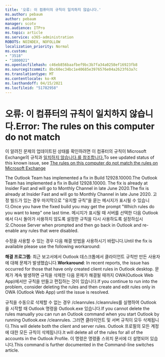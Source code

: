 ```yaml
---
title: '오류: 이 컴퓨터의 규칙이 일치하지 않습니다.'
ms.author: pebaum
author: pebaum
manager: scotv
ms.audience: ITPro
ms.topic: article
ms.service: o365-administration
ROBOTS: NOINDEX, NOFOLLOW
localization_priority: Normal
ms.custom:
- "3518"
- "1800021"
ms.openlocfilehash: c46eb856baafbef9bc3b7fa34a0258ef16923fb8
ms.sourcegitcommit: 8bc60ec34bc1e40685e3976576e04a2623f63a7c
ms.translationtype: MT
ms.contentlocale: ko-KR
ms.lasthandoff: 04/15/2021
ms.locfileid: "51782958"
---
```

# <a name="error-the-rules-on-this-computer-do-not-match"></a><span data-ttu-id="4d37d-102">오류: 이 컴퓨터의 규칙이 일치하지 않습니다.</span><span class="sxs-lookup"><span data-stu-id="4d37d-102">Error: The rules on this computer do not match</span></span>

<span data-ttu-id="4d37d-103">이 알려진 문제의 업데이트된 상태를 확인하려면 이 컴퓨터의 규칙이 Microsoft Exchange의 규칙과 [일치하지 않습니다.를 참조합니다.](https://support.office.com/article/d032e037-b224-429e-b325-633afde9b5f0)</span><span class="sxs-lookup"><span data-stu-id="4d37d-103">To see updated status of this known issue, see [The rules on this computer do not match the rules on Microsoft Exchange](https://support.office.com/article/d032e037-b224-429e-b325-633afde9b5f0)</span></span>

<span data-ttu-id="4d37d-104">The Outlook Team has implemented a fix in Build 12928.10000.</span><span class="sxs-lookup"><span data-stu-id="4d37d-104">The Outlook Team has implemented a fix in Build 12928.10000.</span></span> <span data-ttu-id="4d37d-105">The fix is already at Insider Fast and will go to Monthly Channel in late June 2020.</span><span class="sxs-lookup"><span data-stu-id="4d37d-105">The fix is already at Insider Fast and will go to Monthly Channel in late June 2020.</span></span> <span data-ttu-id="4d37d-106">고정 빌드가 있는 경우 마지막으로 "유지할 규칙"을 묻는 메시지가 표시될 수 있습니다.</span><span class="sxs-lookup"><span data-stu-id="4d37d-106">Once you have the fixed build you may get the prompt "Which rules do you want to keep" one last time.</span></span> <span data-ttu-id="4d37d-107">메시지가 표시될 때 서버를 선택한 다음 Outlook에서 다시 돌아가 사용하지 않도록 설정한 규칙을 다시 사용하도록 설정하십시오.</span><span class="sxs-lookup"><span data-stu-id="4d37d-107">Choose Server when prompted and then go back in Outlook and re-enable any rules that were disabled.</span></span>

<span data-ttu-id="4d37d-108">수정을 사용할 수 있는 경우 다음 해결 방법을 사용하시기 바랍니다.</span><span class="sxs-lookup"><span data-stu-id="4d37d-108">Until the fix is available please use the following workaround:</span></span>

<span data-ttu-id="4d37d-109">**해결 프로그램:** 최근 보고서에서 Outlook 데스크톱에서 클라이언트 규칙만 만든 사용자에 대해 문제가 발생했습니다.</span><span class="sxs-lookup"><span data-stu-id="4d37d-109">**Workaround**: In recent reports, the issue has occurred for those that have only created client rules in Outlook desktop.</span></span> <span data-ttu-id="4d37d-110">문제가 계속 발생하면 규칙을 삭제한 다음 문제가 해결될 때까지 OWA(Outlook Web App)에서만 규칙을 만들고 편집하는 것이 있습니다.</span><span class="sxs-lookup"><span data-stu-id="4d37d-110">If you continue to run into the problem, consider deleting the rules and then create and edit rules only in OWA (Outlook Web App) until the issue is resolved.</span></span>

<span data-ttu-id="4d37d-111">규칙을 수동으로 삭제할 수 없는 경우 /cleanrules /cleanrules를 실행하여 Outlook을 시작할 때 Outlook 명령을 Outlook.exe 있습니다.</span><span class="sxs-lookup"><span data-stu-id="4d37d-111">If you cannot delete the rules manually you can run an Outlook command when you start Outlook by running Outlook.exe /cleanrules.</span></span> <span data-ttu-id="4d37d-112">그러면 클라이언트 및 서버 규칙이 모두 삭제됩니다.</span><span class="sxs-lookup"><span data-stu-id="4d37d-112">This will delete both the client and server rules.</span></span> <span data-ttu-id="4d37d-113">Outlook 프로필의 모든 계정에 대한 모든 규칙이 삭제됩니다.</span><span class="sxs-lookup"><span data-stu-id="4d37d-113">It will delete all of the rules for all of the accounts in the Outlook Profile.</span></span> <span data-ttu-id="4d37d-114">이 명령은 명령줄 스위치 문서에 더 설명되어 있습니다.</span><span class="sxs-lookup"><span data-stu-id="4d37d-114">This command is further documented in the Command-line switches article.</span></span>

